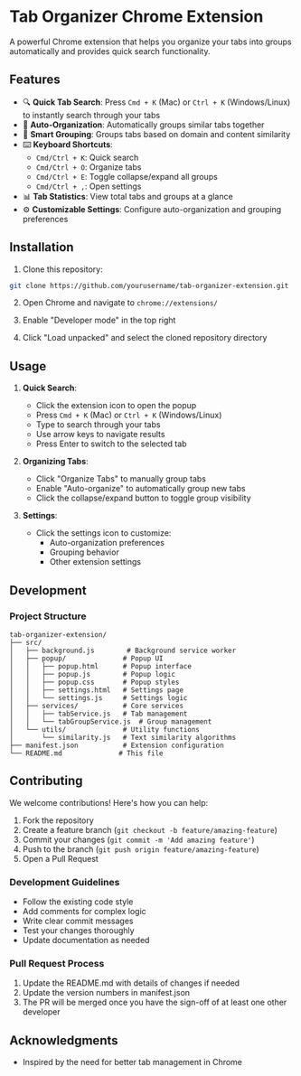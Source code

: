 # Tab Organizer Chrome Extension

A powerful Chrome extension that helps you organize your tabs into groups automatically and provides quick search functionality.

## Features

- 🔍 **Quick Tab Search**: Press `Cmd + K` (Mac) or `Ctrl + K` (Windows/Linux) to instantly search through your tabs
- 🤖 **Auto-Organization**: Automatically groups similar tabs together
- 🎯 **Smart Grouping**: Groups tabs based on domain and content similarity
- ⌨️ **Keyboard Shortcuts**:
  - `Cmd/Ctrl + K`: Quick search
  - `Cmd/Ctrl + O`: Organize tabs
  - `Cmd/Ctrl + E`: Toggle collapse/expand all groups
  - `Cmd/Ctrl + ,`: Open settings
- 📊 **Tab Statistics**: View total tabs and groups at a glance
- ⚙️ **Customizable Settings**: Configure auto-organization and grouping preferences

## Installation

1. Clone this repository:
```bash
git clone https://github.com/yourusername/tab-organizer-extension.git
```

2. Open Chrome and navigate to `chrome://extensions/`

3. Enable "Developer mode" in the top right

4. Click "Load unpacked" and select the cloned repository directory

## Usage

1. **Quick Search**:
   - Click the extension icon to open the popup
   - Press `Cmd + K` (Mac) or `Ctrl + K` (Windows/Linux)
   - Type to search through your tabs
   - Use arrow keys to navigate results
   - Press Enter to switch to the selected tab

2. **Organizing Tabs**:
   - Click "Organize Tabs" to manually group tabs
   - Enable "Auto-organize" to automatically group new tabs
   - Click the collapse/expand button to toggle group visibility

3. **Settings**:
   - Click the settings icon to customize:
     - Auto-organization preferences
     - Grouping behavior
     - Other extension settings

## Development

### Project Structure
```
tab-organizer-extension/
├── src/
│   ├── background.js        # Background service worker
│   ├── popup/              # Popup UI
│   │   ├── popup.html      # Popup interface
│   │   ├── popup.js        # Popup logic
│   │   ├── popup.css       # Popup styles
│   │   ├── settings.html   # Settings page
│   │   └── settings.js     # Settings logic
│   ├── services/           # Core services
│   │   ├── tabService.js   # Tab management
│   │   └── tabGroupService.js  # Group management
│   └── utils/              # Utility functions
│       └── similarity.js   # Text similarity algorithms
├── manifest.json           # Extension configuration
└── README.md              # This file
```

## Contributing

We welcome contributions! Here's how you can help:

1. Fork the repository
2. Create a feature branch (`git checkout -b feature/amazing-feature`)
3. Commit your changes (`git commit -m 'Add amazing feature'`)
4. Push to the branch (`git push origin feature/amazing-feature`)
5. Open a Pull Request

### Development Guidelines

- Follow the existing code style
- Add comments for complex logic
- Write clear commit messages
- Test your changes thoroughly
- Update documentation as needed

### Pull Request Process

1. Update the README.md with details of changes if needed
2. Update the version numbers in manifest.json
3. The PR will be merged once you have the sign-off of at least one other developer

## Acknowledgments

- Inspired by the need for better tab management in Chrome 